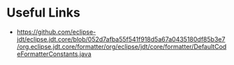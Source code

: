# Useful Links
- https://github.com/eclipse-jdt/eclipse.jdt.core/blob/052d7afba55f541f918d5a67a0435180df85b3e7/org.eclipse.jdt.core/formatter/org/eclipse/jdt/core/formatter/DefaultCodeFormatterConstants.java

